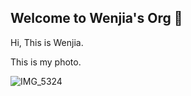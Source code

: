 ## Welcome to Wenjia's Org 👋

Hi, This is Wenjia.

This is my photo.

![IMG_5324](https://user-images.githubusercontent.com/99273828/155874678-4078a210-077f-478f-a4b7-7897f84c1f27.jpg)


